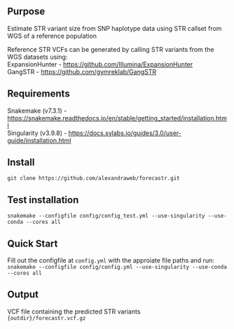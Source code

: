 ## Purpose
Estimate STR variant size from SNP haplotype data using STR callset from WGS of a reference population

Reference STR VCFs can be generated by calling STR variants from the WGS datasets using:  
ExpansionHunter - https://github.com/Illumina/ExpansionHunter  
GangSTR - https://github.com/gymreklab/GangSTR   


## Requirements
Snakemake (v7.3.1) - https://snakemake.readthedocs.io/en/stable/getting_started/installation.html  
Singularity (v3.9.8) - https://docs.sylabs.io/guides/3.0/user-guide/installation.html  

## Install
`git clone https://github.com/alexandraweb/forecastr.git`

## Test installation
`snakemake --configfile config/config_test.yml --use-singularity --use-conda --cores all`

## Quick Start
Fill out the configfile at `config.yml` with the approiate file paths and run:  
`snakemake --configfile config/config.yml --use-singularity --use-conda --cores all`

## Output
VCF file containing the predicted STR variants  
`{outdir}/forecastr.vcf.gz`


